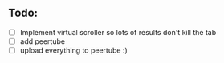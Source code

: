 ## Todo:
- [ ] Implement virtual scroller so lots of results don't kill the tab
- [ ] add peertube
- [ ] upload everything to peertube :)
